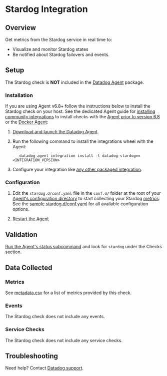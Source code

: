# Stardog Integration

## Overview

Get metrics from the Stardog service in real time to:

- Visualize and monitor Stardog states
- Be notified about Stardog failovers and events.

## Setup

The Stardog check is **NOT** included in the [Datadog Agent][1] package.

### Installation

If you are using Agent v6.8+ follow the instructions below to install the Stardog check on your host. See the dedicated Agent guide for [installing community integrations][2] to install checks with the [Agent prior to version 6.8][3] or the [Docker Agent][4]:

1. [Download and launch the Datadog Agent][1].
2. Run the following command to install the integrations wheel with the Agent:

   ```shell
      datadog-agent integration install -t datadog-stardog==<INTEGRATION_VERSION>
   ```

3. Configure your integration like [any other packaged integration][5].

### Configuration

1. Edit the `stardog.d/conf.yaml` file in the `conf.d/` folder at the root of your [Agent's configuration directory][6] to start collecting your Stardog [metrics](#metrics). See the [sample stardog.d/conf.yaml][7] for all available configuration options.

2. [Restart the Agent][8]

## Validation

[Run the Agent's status subcommand][9] and look for `stardog` under the Checks section.

## Data Collected

### Metrics

See [metadata.csv][10] for a list of metrics provided by this check.

### Events

The Stardog check does not include any events.

### Service Checks

The Stardog check does not include any service checks.

## Troubleshooting

Need help? Contact [Datadog support][11].

[1]: https://app.datadoghq.com/account/settings#agent
[2]: https://docs.datadoghq.com/agent/guide/community-integrations-installation-with-docker-agent/
[3]: https://docs.datadoghq.com/agent/guide/community-integrations-installation-with-docker-agent/?tab=agentpriorto68
[4]: https://docs.datadoghq.com/agent/guide/community-integrations-installation-with-docker-agent/?tab=docker
[5]: https://docs.datadoghq.com/getting_started/integrations/
[6]: https://docs.datadoghq.com/agent/guide/agent-configuration-files/#agent-configuration-directory
[7]: https://github.com/DataDog/integrations-extras/blob/master/stardog/datadog_checks/stardog/data/conf.yaml.example
[8]: https://docs.datadoghq.com/agent/guide/agent-commands/#start-stop-and-restart-the-agent
[9]: https://docs.datadoghq.com/agent/guide/agent-commands/#service-status
[10]: https://github.com/DataDog/integrations-extras/blob/master/stardog/metadata.csv
[11]: http://docs.datadoghq.com/help

